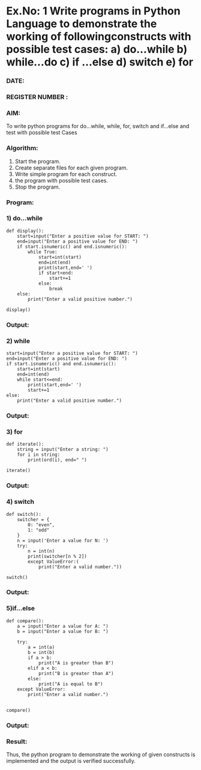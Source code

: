 # Ex.No: 1 Write programs in Python Language to demonstrate the working of followingconstructs with possible test cases: a) do…while b) while…do c) if …else d) switch e) for 

### DATE:                                                                            
### REGISTER NUMBER : 

### AIM:  
To write python programs for do…while, while, for, switch and if…else and test with possible test 
Cases 

### Algorithm:
1. Start the program.
2. Create separate files for each given program.
3. Write simple program for each construct.
4.  the program with possible test cases.
5. Stop the program.
### Program:

### 1) do...while

```
def display():
    start=input("Enter a positive value for START: ")
    end=input("Enter a positive value for END: ")
    if start.isnumeric() and end.isnumeric():
        while True:
            start=int(start)
            end=int(end)
            print(start,end=' ')
            if start<end:
                start+=1
            else:
                break
    else:
        print("Enter a valid positive number.")

display()
```
### Output:



### 2) while

```
start=input("Enter a positive value for START: ")
end=input("Enter a positive value for END: ")
if start.isnumeric() and end.isnumeric(): 
    start=int(start)
    end=int(end) 
    while start<=end:
        print(start,end=' ') 
        start+=1
else:
    print("Enter a valid positive number.")
```
### Output:


### 3) for

```
def iterate():
    string = input("Enter a string: ")
    for i in string:
        print(ord(i), end=" ")

iterate()
```
### Output:


### 4) switch

```
def switch():
    switcher = {
        0: "even",
        1: "odd"
    }
    n = input('Enter a value for N: ')
    try:
        n = int(n)
        print(switcher[n % 2])
        except ValueError:(
            print("Enter a valid number."))

switch()
```
### Output:


### 5)if...else

```
def compare():
    a = input("Enter a value for A: ")
    b = input("Enter a value for B: ")
    
    try:
        a = int(a)
        b = int(b)
        if a > b:
            print("A is greater than B")
        elif a < b:
            print("B is greater than A")
        else:
            print("A is equal to B")
    except ValueError:
        print("Enter a valid number.")


compare()
```
### Output:


### Result:
Thus, the python program to demonstrate the working of given constructs is implemented and the output is verified successfully.


